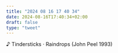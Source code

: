 ```yaml
---
title: "2024 08 16 17 40 34"
date: 2024-08-16T17:40:34+02:00
draft: false
type: "tweet"
---
```


♪ Tindersticks · Raindrops (John Peel 1993)
